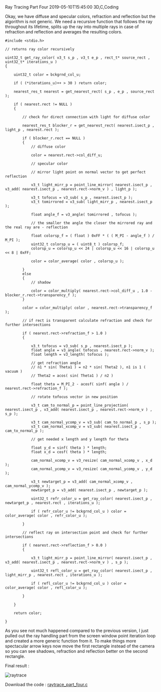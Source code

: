 Ray Tracing Part Four
2019-05-10T15:45:00
3D,C,Coding

Okay, we have diffuse and specular colors, refraction and reflection but the algorithm is not generic. We need a recursive function that follows the ray throughout its lifetime, splits up the ray into multiple rays in case of refraction and reflection and averages the resulting colors.

```
#include <stdio.h>

// returns ray color recursively

uint32_t get_ray_color( v3_t s_p , v3_t e_p , rect_t* source_rect , uint32_t* iterations_u )
{

	uint32_t color = bckgrnd_col_u;

	if ( (*iterations_u)++ > 30 ) return color;

	nearest_res_t nearest = get_nearest_rect( s_p , e_p , source_rect );

	if ( nearest.rect != NULL )
	{

		// check for direct connection with light for diffuse color

		nearest_res_t blocker_r = get_nearest_rect( nearest.isect_p , light_p , nearest.rect );

		if ( blocker_r.rect == NULL ) 
		{
			// diffuse color

			color = nearest.rect->col_diff_u;

			// specular color

			// mirror light point on normal vector to get perfect reflection

			v3_t light_mirr_p = point_line_mirror( nearest.isect_p , v3_add( nearest.isect_p , nearest.rect->norm_v ) , light_p );

			v3_t tofocus = v3_sub( s_p , nearest.isect_p );
			v3_t tomirrored = v3_sub( light_mirr_p , nearest.isect_p );

			float angle_f = v3_angle( tomirrored , tofocus );

			// the smaller the angle the closer the mirrored ray and the real ray are - reflection 

			float colorsp_f = ( float ) 0xFF * ( ( M_PI - angle_f ) / M_PI );
			uint32_t colorsp_u = ( uint8_t ) colorsp_f;
			colorsp_u = colorsp_u << 24 | colorsp_u << 16 | colorsp_u << 8 | 0xFF;

			color = color_average( color , colorsp_u );

		}
		else 
		{
			// shadow

			color = color_multiply( nearest.rect->col_diff_u , 1.0 - blocker_r.rect->transparency_f );
		}

		color = color_multiply( color , nearest.rect->transparency_f );

		// if rect is transparent calculate refraction and check for further intersections

		if ( nearest.rect->refraction_f > 1.0 )
		{

			v3_t tofocus = v3_sub( s_p , nearest.isect_p );
			float angle = v3_angle( tofocus , nearest.rect->norm_v );
			float length = v3_length( tofocus );

			// get refraction angle
			// n1 * sin( Theta1 ) = n2 * sin( Theta2 ), n1 is 1 ( vacuum )
			// Theta2 = acos( sin( Theta1 ) / n2 )

			float theta = M_PI_2 - acosf( sinf( angle ) / nearest.rect->refraction_f );

			// rotate tofocus vector in new position

			v3_t cam_to_normal_p = point_line_projection( nearest.isect_p , v3_add( nearest.isect_p , nearest.rect->norm_v ) , s_p );

			v3_t cam_normal_ycomp_v = v3_sub( cam_to_normal_p , s_p );
			v3_t cam_normal_xcomp_v = v3_sub( nearest.isect_p , cam_to_normal_p );

			// get needed x length and y length for theta

			float y_d = sinf( theta ) * length;
			float x_d = cosf( theta ) * length;

			cam_normal_xcomp_v = v3_resize( cam_normal_xcomp_v , x_d );
			cam_normal_ycomp_v = v3_resize( cam_normal_ycomp_v , y_d );

			v3_t newtarget_p = v3_add( cam_normal_xcomp_v , cam_normal_ycomp_v );
			newtarget_p = v3_add( nearest.isect_p , newtarget_p );

			uint32_t refr_color_u = get_ray_color( nearest.isect_p , newtarget_p , nearest.rect , iterations_u );

			if ( refr_color_u != bckgrnd_col_u ) color = color_average( color , refr_color_u );

		}

		// reflect ray on intersection point and check for further intersections

		if ( nearest.rect->reflection_f > 0.0 )
		{

			v3_t light_mirr_p = point_line_mirror( nearest.isect_p , v3_add( nearest.isect_p , nearest.rect->norm_v ) , s_p );

			uint32_t refl_color_u = get_ray_color( nearest.isect_p , light_mirr_p , nearest.rect , iterations_u );

			if ( refl_color_u != bckgrnd_col_u ) color = color_average( color , refl_color_u );

		}
	
	}

	return color;

}
```

As you see not much happened compared to the previous version, I just pulled out the ray handling part from the screen window point iteration loop and created a more generic function from it. To make things more spectacular arrow keys now move the first rectangle instead of the camera so you can see shadows, refraction and reflection better on the second rectangle.

Final result :

![raytrace](/images/20190510_raytrace.gif)

Download the code : [raytrace_part_four.c](/downloads/raytrace/raytrace_part_four.c)